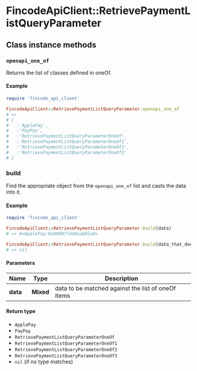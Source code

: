 # FincodeApiClient::RetrievePaymentListQueryParameter

## Class instance methods

### `openapi_one_of`

Returns the list of classes defined in oneOf.

#### Example

```ruby
require 'fincode_api_client'

FincodeApiClient::RetrievePaymentListQueryParameter.openapi_one_of
# =>
# [
#   :'ApplePay',
#   :'PayPay',
#   :'RetrievePaymentListQueryParameterOneOf',
#   :'RetrievePaymentListQueryParameterOneOf1',
#   :'RetrievePaymentListQueryParameterOneOf2',
#   :'RetrievePaymentListQueryParameterOneOf3'
# ]
```

### build

Find the appropriate object from the `openapi_one_of` list and casts the data into it.

#### Example

```ruby
require 'fincode_api_client'

FincodeApiClient::RetrievePaymentListQueryParameter.build(data)
# => #<ApplePay:0x00007fdd4aab02a0>

FincodeApiClient::RetrievePaymentListQueryParameter.build(data_that_doesnt_match)
# => nil
```

#### Parameters

| Name | Type | Description |
| ---- | ---- | ----------- |
| **data** | **Mixed** | data to be matched against the list of oneOf items |

#### Return type

- `ApplePay`
- `PayPay`
- `RetrievePaymentListQueryParameterOneOf`
- `RetrievePaymentListQueryParameterOneOf1`
- `RetrievePaymentListQueryParameterOneOf2`
- `RetrievePaymentListQueryParameterOneOf3`
- `nil` (if no type matches)

